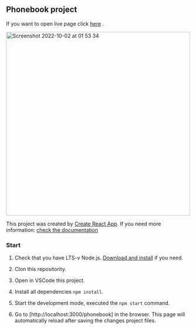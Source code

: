 ## Phonebook project 
If you want to open live page click [here](https://rmarkanych-phonebook.netlify.app/) .

<img width="503" alt="Screenshot 2022-10-02 at 01 53 34" src="https://user-images.githubusercontent.com/82537324/235761414-2cb11242-2704-460f-b61c-4902184444f3.jpg">


This project was created by [Create React App](https://github.com/facebook/create-react-app).
If you need more information: [check the documentation](https://facebook.github.io/create-react-app/docs/getting-started)


### Start

1. Check that you have LTS-v Node.js.
   [Download and install](https://nodejs.org/en/) if you need.
2. Clon this repositority.

3. Open in VSCode this project.
  
4. Install all dependencies `npm install`.

5. Start the development mode, executed the `npm start` command.

6. Go to [http://localhost:3000/phonebook] in the browser.
   This page will automatically reload after saving the changes
   project files.


